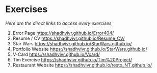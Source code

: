 # Exercises
*Here are the direct links to access every exercises*
1. Error Page https://shadhvivr.github.io/Error404/
2. Resume / CV https://shadhvivr.github.io/Resume_CV/
3. Star Wars https://shadhvivr.github.io/StarWars.github.io/
4. Portfolio Website https://shadhvivr.github.io/StarWars.github.io/
5. V-Card https://shadhvivr.github.io/Vcard/
6. Tim Exercise https://shadhvivr.github.io/Tim%20Project/
7. Restaurant Website https://shadhvivr.github.io/resto_NT.github.io/
